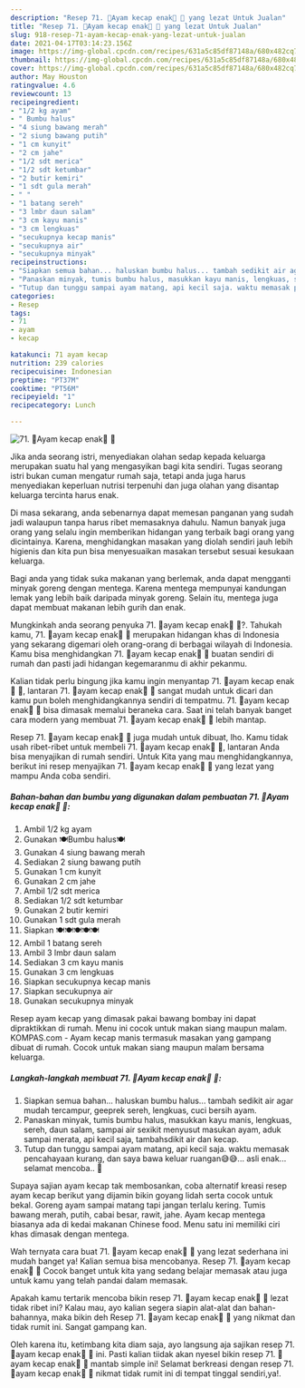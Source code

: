 ```yaml
---
description: "Resep 71. 🍗Ayam kecap enak🍾 🤭 yang lezat Untuk Jualan"
title: "Resep 71. 🍗Ayam kecap enak🍾 🤭 yang lezat Untuk Jualan"
slug: 918-resep-71-ayam-kecap-enak-yang-lezat-untuk-jualan
date: 2021-04-17T03:14:23.156Z
image: https://img-global.cpcdn.com/recipes/631a5c85df87148a/680x482cq70/71-🍗ayam-kecap-enak🍾-🤭-foto-resep-utama.jpg
thumbnail: https://img-global.cpcdn.com/recipes/631a5c85df87148a/680x482cq70/71-🍗ayam-kecap-enak🍾-🤭-foto-resep-utama.jpg
cover: https://img-global.cpcdn.com/recipes/631a5c85df87148a/680x482cq70/71-🍗ayam-kecap-enak🍾-🤭-foto-resep-utama.jpg
author: May Houston
ratingvalue: 4.6
reviewcount: 13
recipeingredient:
- "1/2 kg ayam"
- " Bumbu halus"
- "4 siung bawang merah"
- "2 siung bawang putih"
- "1 cm kunyit"
- "2 cm jahe"
- "1/2 sdt merica"
- "1/2 sdt ketumbar"
- "2 butir kemiri"
- "1 sdt gula merah"
- " "
- "1 batang sereh"
- "3 lmbr daun salam"
- "3 cm kayu manis"
- "3 cm lengkuas"
- "secukupnya kecap manis"
- "secukupnya air"
- "secukupnya minyak"
recipeinstructions:
- "Siapkan semua bahan... haluskan bumbu halus... tambah sedikit air agar mudah tercampur, geeprek sereh, lengkuas, cuci bersih ayam."
- "Panaskan minyak, tumis bumbu halus, masukkan kayu manis, lengkuas, sereh, daun salam, sampai air sexikit menyusut masukan ayam, aduk sampai merata, api kecil saja, tambahsdikit air dan kecap."
- "Tutup dan tunggu sampai ayam matang, api kecil saja. waktu memasak pencahayaan kurang, dan saya bawa keluar ruangan😅😅... asli enak... selamat mencoba.. 🤤"
categories:
- Resep
tags:
- 71
- ayam
- kecap

katakunci: 71 ayam kecap 
nutrition: 239 calories
recipecuisine: Indonesian
preptime: "PT37M"
cooktime: "PT56M"
recipeyield: "1"
recipecategory: Lunch

---
```



![71. 🍗Ayam kecap enak🍾 🤭](https://img-global.cpcdn.com/recipes/631a5c85df87148a/680x482cq70/71-🍗ayam-kecap-enak🍾-🤭-foto-resep-utama.jpg)

Jika anda seorang istri, menyediakan olahan sedap kepada keluarga merupakan suatu hal yang mengasyikan bagi kita sendiri. Tugas seorang istri bukan cuman mengatur rumah saja, tetapi anda juga harus menyediakan keperluan nutrisi terpenuhi dan juga olahan yang disantap keluarga tercinta harus enak.

Di masa  sekarang, anda sebenarnya dapat memesan panganan yang sudah jadi walaupun tanpa harus ribet memasaknya dahulu. Namun banyak juga orang yang selalu ingin memberikan hidangan yang terbaik bagi orang yang dicintainya. Karena, menghidangkan masakan yang diolah sendiri jauh lebih higienis dan kita pun bisa menyesuaikan masakan tersebut sesuai kesukaan keluarga. 

Bagi anda yang tidak suka makanan yang berlemak, anda dapat mengganti minyak goreng dengan mentega. Karena mentega mempunyai kandungan lemak yang lebih baik daripada minyak goreng. Selain itu, mentega juga dapat membuat makanan lebih gurih dan enak.

Mungkinkah anda seorang penyuka 71. 🍗ayam kecap enak🍾 🤭?. Tahukah kamu, 71. 🍗ayam kecap enak🍾 🤭 merupakan hidangan khas di Indonesia yang sekarang digemari oleh orang-orang di berbagai wilayah di Indonesia. Kamu bisa menghidangkan 71. 🍗ayam kecap enak🍾 🤭 buatan sendiri di rumah dan pasti jadi hidangan kegemaranmu di akhir pekanmu.

Kalian tidak perlu bingung jika kamu ingin menyantap 71. 🍗ayam kecap enak🍾 🤭, lantaran 71. 🍗ayam kecap enak🍾 🤭 sangat mudah untuk dicari dan kamu pun boleh menghidangkannya sendiri di tempatmu. 71. 🍗ayam kecap enak🍾 🤭 bisa dimasak memalui beraneka cara. Saat ini telah banyak banget cara modern yang membuat 71. 🍗ayam kecap enak🍾 🤭 lebih mantap.

Resep 71. 🍗ayam kecap enak🍾 🤭 juga mudah untuk dibuat, lho. Kamu tidak usah ribet-ribet untuk membeli 71. 🍗ayam kecap enak🍾 🤭, lantaran Anda bisa menyajikan di rumah sendiri. Untuk Kita yang mau menghidangkannya, berikut ini resep menyajikan 71. 🍗ayam kecap enak🍾 🤭 yang lezat yang mampu Anda coba sendiri.

<!--inarticleads1-->

##### Bahan-bahan dan bumbu yang digunakan dalam pembuatan 71. 🍗Ayam kecap enak🍾 🤭:

1. Ambil 1/2 kg ayam
1. Gunakan  🍽Bumbu halus🍽
1. Gunakan 4 siung bawang merah
1. Sediakan 2 siung bawang putih
1. Gunakan 1 cm kunyit
1. Gunakan 2 cm jahe
1. Ambil 1/2 sdt merica
1. Sediakan 1/2 sdt ketumbar
1. Gunakan 2 butir kemiri
1. Gunakan 1 sdt gula merah
1. Siapkan  🍽🍽🍽🍽🍽
1. Ambil 1 batang sereh
1. Ambil 3 lmbr daun salam
1. Sediakan 3 cm kayu manis
1. Gunakan 3 cm lengkuas
1. Siapkan secukupnya kecap manis
1. Siapkan secukupnya air
1. Gunakan secukupnya minyak


Resep ayam kecap yang dimasak pakai bawang bombay ini dapat dipraktikkan di rumah. Menu ini cocok untuk makan siang maupun malam. KOMPAS.com - Ayam kecap manis termasuk masakan yang gampang dibuat di rumah. Cocok untuk makan siang maupun malam bersama keluarga. 

<!--inarticleads2-->

##### Langkah-langkah membuat 71. 🍗Ayam kecap enak🍾 🤭:

1. Siapkan semua bahan... haluskan bumbu halus... tambah sedikit air agar mudah tercampur, geeprek sereh, lengkuas, cuci bersih ayam.
1. Panaskan minyak, tumis bumbu halus, masukkan kayu manis, lengkuas, sereh, daun salam, sampai air sexikit menyusut masukan ayam, aduk sampai merata, api kecil saja, tambahsdikit air dan kecap.
1. Tutup dan tunggu sampai ayam matang, api kecil saja. waktu memasak pencahayaan kurang, dan saya bawa keluar ruangan😅😅... asli enak... selamat mencoba.. 🤤


Supaya sajian ayam kecap tak membosankan, coba alternatif kreasi resep ayam kecap berikut yang dijamin bikin goyang lidah serta cocok untuk bekal. Goreng ayam sampai matang tapi jangan terlalu kering. Tumis bawang merah, putih, cabai besar, rawit, jahe. Ayam kecap mentega biasanya ada di kedai makanan Chinese food. Menu satu ini memiliki ciri khas dimasak dengan mentega. 

Wah ternyata cara buat 71. 🍗ayam kecap enak🍾 🤭 yang lezat sederhana ini mudah banget ya! Kalian semua bisa mencobanya. Resep 71. 🍗ayam kecap enak🍾 🤭 Cocok banget untuk kita yang sedang belajar memasak atau juga untuk kamu yang telah pandai dalam memasak.

Apakah kamu tertarik mencoba bikin resep 71. 🍗ayam kecap enak🍾 🤭 lezat tidak ribet ini? Kalau mau, ayo kalian segera siapin alat-alat dan bahan-bahannya, maka bikin deh Resep 71. 🍗ayam kecap enak🍾 🤭 yang nikmat dan tidak rumit ini. Sangat gampang kan. 

Oleh karena itu, ketimbang kita diam saja, ayo langsung aja sajikan resep 71. 🍗ayam kecap enak🍾 🤭 ini. Pasti kalian tiidak akan nyesel bikin resep 71. 🍗ayam kecap enak🍾 🤭 mantab simple ini! Selamat berkreasi dengan resep 71. 🍗ayam kecap enak🍾 🤭 nikmat tidak rumit ini di tempat tinggal sendiri,ya!.

